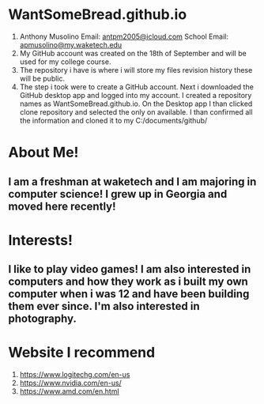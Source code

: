 # WantSomeBread.github.io

1. Anthony Musolino Email: antpm2005@icloud.com School Email: apmusolino@my.waketech.edu
2. My GitHub account was created on the 18th of September and will be used for my college course.
3. The repository i have is where i will store my files revision history these will be public.
4. The step i took were to create a GitHub account. Next i downloaded the GitHub desktop app and logged into my account. I created a repository names as WantSomeBread.github.io. On the Desktop app I than clicked clone repository and selected the only on available. I than confirmed all the information and cloned it to my C:/documents/github/

# About Me!
## I am a freshman at waketech and I am majoring in computer science! I grew up in Georgia and moved here recently!
# Interests!
## I like to play video games! I am also interested in computers and how they work as i built my own computer when i was 12 and have been building them ever since. I'm also interested in photography.
# Website I recommend 
1. https://www.logitechg.com/en-us 
2. https://www.nvidia.com/en-us/ 
3. https://www.amd.com/en.html
